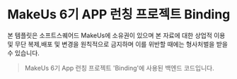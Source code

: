 # MakeUs 6기 APP 런칭 프로젝트 Binding

본 템플릿은 소프트스퀘어드 MakeUs에 소유권이 있으며 본 자료에 대한 상업적 이용 및 무단 복제,배포 및 변경을 원칙적으로 금지하며 이를 위반할 때에는 형사처벌을 받을 수 있습니다.
>MakeUs 6기 App 런칭 프로젝트 'Binding'에 사용된 백엔드 코드입니다.

